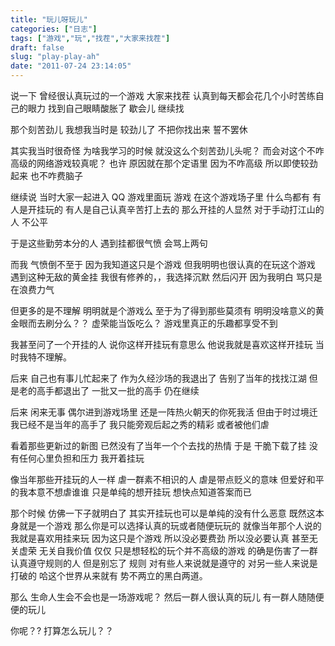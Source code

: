 ```yaml
---
title: "玩儿呀玩儿"
categories: ["日志"]
tags: ["游戏","玩","找茬","大家来找茬"]
draft: false
slug: "play-play-ah"
date: "2011-07-24 23:14:05"
---
```


说一下
曾经很认真玩过的一个游戏
大家来找茬
认真到每天都会花几个小时苦练自己的眼力
找到自己眼睛酸胀了
歇会儿
继续找

那个刻苦劲儿
我想我当时是
较劲儿了
不把你找出来
誓不罢休

其实我当时很奇怪
为啥我学习的时候
就没这么个刻苦劲儿头呢？
而会对这个不咋高级的网络游戏较真呢？
也许
原因就在那个定语里
因为不咋高级
所以即使较劲起来
也不咋费脑子

继续说
当时大家一起进入 QQ 游戏里面玩
游戏
在这个游戏场子里
什么鸟都有
有人是开挂玩的
有人是自己认真辛苦打上去的
那么开挂的人显然
对于手动打江山的人
不公平

于是这些勤劳本分的人
遇到挂都很气愤
会骂上两句

而我
气愤倒不至于
因为我知道这只是个游戏
但我明明也很认真的在玩这个游戏
遇到这种无敌的黄金挂
我很有修养的，，我选择沉默
然后闪开
因为我明白
骂只是在浪费力气

但更多的是不理解
明明就是个游戏么
至于为了得到那些莫须有
明明没啥意义的黄金眼而去刷分么？？
虚荣能当饭吃么？
游戏里真正的乐趣都享受不到

我甚至问了一个开挂的人
说你这样开挂玩有意思么
他说我就是喜欢这样开挂玩
当时我特不理解。

后来
自己也有事儿忙起来了
作为久经沙场的我退出了
告别了当年的找找江湖
但是老的高手都退出了
一批又一批的高手
仍在继续

后来
闲来无事
偶尔进到游戏场里
还是一阵热火朝天的你死我活
但由于时过境迁
我已经不是当年的高手了
我只能旁观后起之秀的精彩
或者被他们虐

看着那些更新过的新图
已然没有了当年一个个去找的热情
于是
干脆下载了挂
没有任何心里负担和压力
我开着挂玩

像当年那些开挂玩的人一样
虐一群素不相识的人
虐是带点贬义的意味
但爱好和平的我本意不想虐谁谁
只是单纯的想开挂玩
想快点知道答案而已

那个时候
仿佛一下子就明白了
其实开挂玩也可以是单纯的没有什么恶意
既然这本身就是一个游戏
那么你是可以选择认真的玩或者随便玩玩的
就像当年那个人说的
我就是喜欢用挂来玩
因为这只是个游戏
所以没必要费劲
所以没必要认真
甚至无关虚荣
无关自我价值
仅仅
只是想轻松的玩个并不高级的游戏
的确是伤害了一群认真遵守规则的人
但是别忘了
规则
对有些人来说就是遵守的
对另一些人来说是打破的
哈这个世界从来就有
势不两立的黑白两道。

那么
生命人生会不会也是一场游戏呢？
然后一群人很认真的玩儿
有一群人随随便便的玩儿

你呢？?
打算怎么玩儿？？

